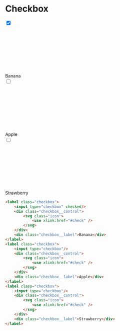 # Checkbox

<div class="skittles-components-sample">
    <label class="checkbox">
        <input type="checkbox" checked/>
        <div class="checkbox__control">
            <svg class="icon">
                <use xlink:href="#check" />
            </svg>
        </div>
        <div class="checkbox__label">Banana</div>
    </label>
    <label class="checkbox">
        <input type="checkbox"/>
        <div class="checkbox__control">
            <svg class="icon">
                <use xlink:href="#check" />
            </svg>
        </div>
        <div class="checkbox__label">Apple</div>
    </label>
    <label class="checkbox">
        <input type="checkbox"/>
        <div class="checkbox__control">
            <svg class="icon">
                <use xlink:href="#check" />
            </svg>
        </div>
        <div class="checkbox__label">Strawberry</div>
    </label>
</div>

```html
<label class="checkbox">
    <input type="checkbox" checked/>
    <div class="checkbox__control">
        <svg class="icon">
            <use xlink:href="#check" />
        </svg>
    </div>
    <div class="checkbox__label">Banana</div>
</label>
<label class="checkbox">
    <input type="checkbox"/>
    <div class="checkbox__control">
        <svg class="icon">
            <use xlink:href="#check" />
        </svg>
    </div>
    <div class="checkbox__label">Apple</div>
</label>
<label class="checkbox">
    <input type="checkbox"/>
    <div class="checkbox__control">
        <svg class="icon">
            <use xlink:href="#check" />
        </svg>
    </div>
    <div class="checkbox__label">Strawberry</div>
</label>
```
